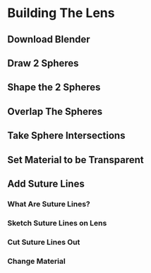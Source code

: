 # Building The Lens


## Download Blender

## Draw 2 Spheres

## Shape the 2 Spheres

## Overlap The Spheres

## Take Sphere Intersections

## Set Material to be Transparent

## Add Suture Lines

### What Are Suture Lines?

### Sketch Suture Lines on Lens

### Cut Suture Lines Out 

### Change Material
